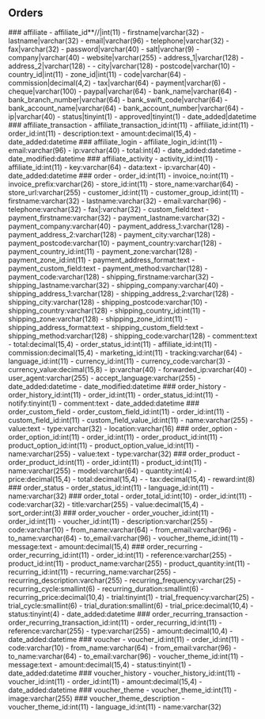 ## Orders
<a name='affiliate'/>
### affiliate
- affiliate_id**//|int(11)
- firstname|varchar(32)
- lastname|varchar(32)
- email|varchar(96)
- telephone|varchar(32)
- fax|varchar(32)
- password|varchar(40)
- salt|varchar(9)
- company|varchar(40)
- website|varchar(255)
- address_1|varchar(128)
- address_2|varchar(128)
- - city|varchar(128)
- postcode|varchar(10)
- country_id|int(11)
- zone_id|int(11)
- code|varchar(64)
- commission|decimal(4,2)
- tax|varchar(64)
- payment|varchar(6)
- cheque|varchar(100)
- paypal|varchar(64)
- bank_name|varchar(64)
- bank_branch_number|varchar(64)
- bank_swift_code|varchar(64)
- bank_account_name|varchar(64)
- bank_account_number|varchar(64)
- ip|varchar(40)
- status|tinyint(1)
- approved|tinyint(1)
- date_added|datetime

<a name='affiliate_transaction'/>
### affiliate_transaction
- affiliate_transaction_id:int(11)
- affiliate_id:int(11)
- order_id:int(11)
- description:text
- amount:decimal(15,4)
- date_added:datetime

<a name='affiliate_login'/>
### affiliate_login
- affiliate_login_id:int(11)
- email:varchar(96)
- ip:varchar(40)
- total:int(4)
- date_added:datetime
- date_modified:datetime

<a name='affiliate_activity'/>
### affiliate_activity
- activity_id:int(11)
- affiliate_id:int(11)
- key:varchar(64)
- data:text
- ip:varchar(40)
- date_added:datetime

<a name='order'/>
### order
- order_id:int(11)
- invoice_no:int(11)
- invoice_prefix:varchar(26)
- store_id:int(11)
- store_name:varchar(64)
- store_url:varchar(255)
- customer_id:int(11)
- customer_group_id:int(11)
- firstname:varchar(32)
- lastname:varchar(32)
- email:varchar(96)
- telephone:varchar(32)
- fax|:varchar(32)
- custom_field:text
- payment_firstname:varchar(32)
- payment_lastname:varchar(32)
- payment_company:varchar(40)
- payment_address_1:varchar(128)
- payment_address_2:varchar(128)
- payment_city:varchar(128)
- payment_postcode:varchar(10)
- payment_country:varchar(128)
- payment_country_id:int(11)
- payment_zone:varchar(128)
- payment_zone_id:int(11)
- payment_address_format:text
- payment_custom_field:text
- payment_method:varchar(128)
- payment_code:varchar(128)
- shipping_firstname:varchar(32)
- shipping_lastname:varchar(32)
- shipping_company:varchar(40)
- shipping_address_1:varchar(128)
- shipping_address_2:varchar(128)
- shipping_city:varchar(128)
- shipping_postcode:varchar(10)
- shipping_country:varchar(128)
- shipping_country_id:int(11)
- shipping_zone:varchar(128)
- shipping_zone_id:int(11)
- shipping_address_format:text
- shipping_custom_field:text
- shipping_method:varchar(128)
- shipping_code:varchar(128)
- comment:text
- total:decimal(15,4)
- order_status_id:int(11)
- affiliate_id:int(11)
- commission:decimal(15,4)
- marketing_id:int(11)
- tracking:varchar(64)
- language_id:int(11)
- currency_id:int(11)
- currency_code:varchar(3)
- currency_value:decimal(15,8)
- ip:varchar(40)
- forwarded_ip:varchar(40)
- user_agent:varchar(255)
- accept_language:varchar(255)
- date_added:datetime
- date_modified:datetime

<a name='order_history'/>
### order_history
- order_history_id:int(11)
- order_id:int(11)
- order_status_id:int(11)
- notify:tinyint(1)
- comment:text
- date_added:datetime

<a name='order_custom_field'/>
### order_custom_field
- order_custom_field_id:int(11)
- order_id:int(11)
- custom_field_id:int(11)
- custom_field_value_id:int(11)
- name:varchar(255)
- value:text
- type:varchar(32)
- location:varchar(16)

<a name='order_option'/>
### order_option
- order_option_id:int(11)
- order_id:int(11)
- order_product_id:int(11)
- product_option_id:int(11)
- product_option_value_id:int(11)
- name:varchar(255)
- value:text
- type:varchar(32)

<a name='order_product'/>
### order_product
- order_product_id:int(11)
- order_id:int(11)
- product_id:int(11)
- name:varchar(255)
- model:varchar(64)
- quantity:int(4)
- price:decimal(15,4)
- total:decimal(15,4)
- - tax:decimal(15,4)
- reward:int(8)

<a name='order_status'/>
### order_status
- order_status_id:int(11)
- language_id:int(11)
- name:varchar(32)

<a name='order_total'/>
### order_total
- order_total_id:int(10)
- order_id:int(11)
- code:varchar(32)
- title:varchar(255)
- value:decimal(15,4)
- sort_order:int(3)

<a name='order_voucher'/>
### order_voucher
- order_voucher_id:int(11)
- order_id:int(11)
- voucher_id:int(11)
- description:varchar(255)
- code:varchar(10)
- from_name:varchar(64)
- from_email:varchar(96)
- to_name:varchar(64)
- to_email:varchar(96)
- voucher_theme_id:int(11)
- message:text
- amount:decimal(15,4)

<a name='order_recurring'/>
### order_recurring
- order_recurring_id:int(11)
- order_id:int(11)
- reference:varchar(255)
- product_id:int(11)
- product_name:varchar(255)
- product_quantity:int(11)
- recurring_id:int(11)
- recurring_name:varchar(255)
- recurring_description:varchar(255)
- recurring_frequency:varchar(25)
- recurring_cycle:smallint(6)
- recurring_duration:smallint(6)
- recurring_price:decimal(10,4)
- trial:tinyint(1)
- trial_frequency:varchar(25)
- trial_cycle:smallint(6)
- trial_duration:smallint(6)
- trial_price:decimal(10,4)
- status:tinyint(4)
- date_added:datetime

<a name='order_recurring_transaction'/>
### order_recurring_transaction
- order_recurring_transaction_id:int(11)
- order_recurring_id:int(11)
- reference:varchar(255)
- type:varchar(255)
- amount:decimal(10,4)
- date_added:datetime

<a name='voucher'/>
### voucher
- voucher_id:int(11)
- order_id:int(11)
- code:varchar(10)
- from_name:varchar(64)
- from_email:varchar(96)
- to_name:varchar(64)
- to_email:varchar(96)
- voucher_theme_id:int(11)
- message:text
- amount:decimal(15,4)
- status:tinyint(1)
- date_added:datetime

<a name='voucher_history'/>
### voucher_history
- voucher_history_id:int(11)
- voucher_id:int(11)
- order_id:int(11)
- amount:decimal(15,4)
- date_added:datetime

<a name='voucher_theme'/>
### voucher_theme
- voucher_theme_id:int(11)
- image:varchar(255)

<a name='voucher_theme_description'/>
### voucher_theme_description
- voucher_theme_id:int(11)
- language_id:int(11)
- name:varchar(32)

